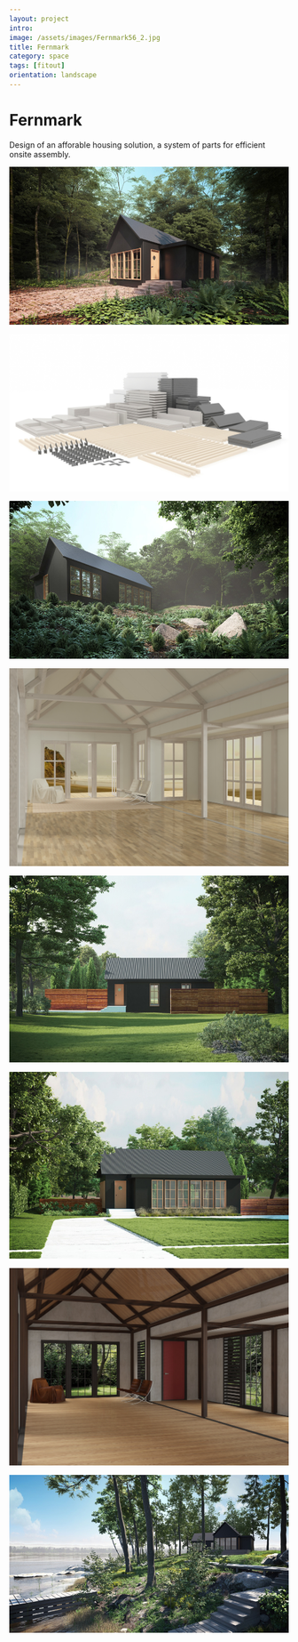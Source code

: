 ```yaml
---
layout: project
intro:  
image: /assets/images/Fernmark56_2.jpg
title: Fernmark
category: space
tags: [fitout]
orientation: landscape
---
```


# Fernmark 

Design of an afforable housing solution, a system of parts for efficient onsite assembly. 

![](/assets/images/Fernmark56_1.jpg)

![](/assets/images/Components1.jpg)

![](/assets/images/Fernmark56_2.jpg)

![](/assets/images/4-1.jpg)

![](/assets/images/Fernmark56_3.jpg)

![](/assets/images/Fernmark56_8.jpg)

![](/assets/images/6-1.jpg)

![](/assets/images/Fernmark56_7.jpg)



